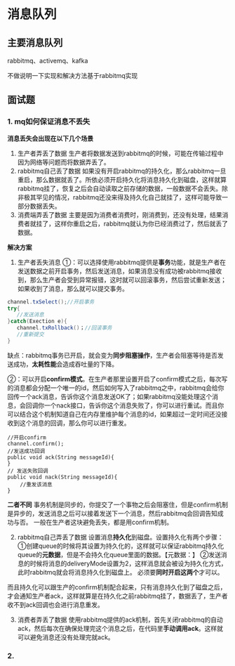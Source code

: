 # 消息队列

## 主要消息队列

rabbitmq、activemq、kafka

不做说明一下实现和解决方法基于rabbitmq实现





## 面试题

### 1. mq如何保证消息不丢失

**消息丢失会出现在以下几个场景**

1. 生产者弄丢了数据
	生产者将数据发送到rabbitmq的时候，可能在传输过程中因为网络等问题而将数据弄丢了。
2. rabbitmq自己丢了数据
	如果没有开启rabbitmq的持久化，那么rabbitmq一旦重启，那么数据就丢了。所依必须开启持久化将消息持久化到磁盘，这样就算rabbitmq挂了，恢复之后会自动读取之前存储的数据，一般数据不会丢失。除非极其罕见的情况，rabbitmq还没来得及持久化自己就挂了，这样可能导致一部分数据丢失。
3. 消费端弄丢了数据
	主要是因为消费者消费时，刚消费到，还没有处理，结果消费者就挂了，这样你重启之后，rabbitmq就认为你已经消费过了，然后就丢了数据。

**解决方案**

1. 生产者丢失消息
  ①：可以选择使用rabbitmq提供是**事务**功能，就是生产者在发送数据之前开启事务，然后发送消息，如果消息没有成功被rabbitmq接收到，那么生产者会受到异常报错，这时就可以回滚事务，然后尝试重新发送；如果收到了消息，那么就可以提交事务。

  ```java
  channel.txSelect();//开启事务
  try{
     //发送消息
  }catch(Exection e){
     channel.txRollback()；//回滚事务
     //重新提交
  } 
  ```

  缺点：rabbitmq事务已开启，就会变为**同步阻塞操作**，生产者会阻塞等待是否发送成功，**太耗性能**会造成吞吐量的下降。

  ②：可以开启**confirm模式**。在生产者那里设置开启了confirm模式之后，每次写的消息都会分配一个唯一的id，然后如何写入了rabbitmq之中，rabbitmq会给你回传一个ack消息，告诉你这个消息发送OK了；如果rabbitmq没能处理这个消息，会回调你一个nack接口，告诉你这个消息失败了，你可以进行重试。而且你可以结合这个机制知道自己在内存里维护每个消息的id，如果超过一定时间还没接收到这个消息的回调，那么你可以进行重发。

  ```
  //开启confirm
  channel.confirm();
  //发送成功回调
  public void ack(String messageId){      
  }    
  // 发送失败回调
  public void nack(String messageId){
      //重发该消息
  }
  
  ```

  **二者不同**
  事务机制是同步的，你提交了一个事物之后会阻塞住，但是confirm机制是异步的，发送消息之后可以接着发送下一个消息，然后rabbitmq会回调告知成功与否。
  一般在生产者这块避免丢失，都是用confirm机制。

2. rabbitmq自己弄丢了数据
  设置消息**持久化**到磁盘。设置持久化有两个步骤：
  ①创建queue的时候将其设置为持久化的，这样就可以保证rabbitmq持久化queue的**元数据**，但是不会持久化queue里面的数据。【元数据：】
  ②发送消息的时候将消息的deliveryMode设置为2，这样消息就会被设为持久化方式，此时rabbitmq就会将消息持久化到磁盘上。
  必须要**同时开启这两个**才可以。

  而且持久化可以跟生产的confirm机制配合起来，只有消息持久化到了磁盘之后，才会通知生产者ack，这样就算是在持久化之前rabbitmq挂了，数据丢了，生产者收不到ack回调也会进行消息重发。

3. 消费者弄丢了数据
	使用rabbitmq提供的ack机制，首先关闭rabbitmq的自动ack，然后每次在确保处理完这个消息之后，在代码里**手动调用ack**。这样就可以避免消息还没有处理完就ack。

### 2.
